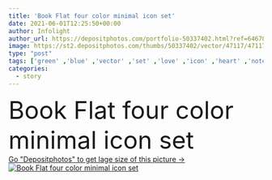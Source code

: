 ```yaml
---
title: 'Book Flat four color minimal icon set'
date: 2021-06-01T12:25:50+00:00
author: Infolight
author_url: https://depositphotos.com/portfolio-50337402.html?ref=64678756
image: https://st2.depositphotos.com/thumbs/50337402/vector/47117/471179232/api_thumb_450.jpg?forcejpeg=true
type: "post"
tags: ['green' ,'blue' ,'vector' ,'set' ,'love' ,'icon' ,'heart' ,'notebook' ,'flat' ,'book' ,'education' ,'knowledge' ,'story' ,'logo' ,'donation' ,'charity' ,'minimal' ,'novel' ,'eps' ,'premium' ,'love and romance' ]
categories: 
  - story
---
```

<div aling="center">
            <font size="60"> Book Flat four color minimal icon set</font>   
</div>
<div>
    <a href='https://depositphotos.com/471179232/stock-illustration-book-flat-four-color-minimal.html?ref=64678756' target=_blank > Go "Depositphotos" to get lage size of this picture ->
        <img href='https://depositphotos.com/471179232/stock-illustration-book-flat-four-color-minimal.html?ref=64678756' src='https://st2.depositphotos.com/50337402/47117/v/950/depositphotos_471179232-stock-illustration-book-flat-four-color-minimal.jpg?forcejpeg=true' alt='Book Flat four color minimal icon set' >
    </a>
</div>
